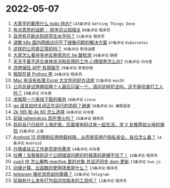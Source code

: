 # 2022-05-07

1. [大家平时都用什么 todo 待办?](https://www.v2ex.com/t/851277) `143条评论` `Getting Things Done`
1. [有点意思的话题： 程序员认知相关](https://www.v2ex.com/t/851284) `60条评论` `程序员`
1. [自学有可能达到研究生水平吗？](https://www.v2ex.com/t/851340) `51条评论` `程序员`
1. [请教 k8s 国内网络访问不了镜像问题的解决方案](https://www.v2ex.com/t/851280) `47条评论` `Kubernetes`
1. [这样的公司是正常的吗？](https://www.v2ex.com/t/851279) `36条评论` `职场话题`
1. [大家怎么看待多地实施常态化 he 酸检测](https://www.v2ex.com/t/851355) `34条评论` `随想`
1. [天天干着不适合身体状况和反感的工作,心情很差怎么办?](https://www.v2ex.com/t/851315) `32条评论` `问与答`
1. [违停保险 APP 有得做不](https://www.v2ex.com/t/851417) `29条评论` `奇思妙想`
1. [我现在是 Python 黑](https://www.v2ex.com/t/851334) `24条评论` `程序员`
1. [Mac 有没有处理 Excel 大文件的好办法呢](https://www.v2ex.com/t/851376) `22条评论` `macOS`
1. [公司总是试用期招两个人最后只留一个，请问这样犯法吗，这不是坑害打工人吗？](https://www.v2ex.com/t/851294) `19条评论` `问与答`
1. [求推荐一个离线下载的服务](https://www.v2ex.com/t/851390) `16条评论` `Linux`
1. [go 语言如何关闭正在运行的协程？谢谢](https://www.v2ex.com/t/851321) `16条评论` `Go 编程语言`
1. [2k 165 和 4k 60 怎么选择](https://www.v2ex.com/t/851293) `16条评论` `问与答`
1. [前端 tailwindcss 现在很火吗？](https://www.v2ex.com/t/851409) `15条评论` `程序员`
1. [目前自己已经在上海定居，后面接爸妈过来一起生活，求 V 友推荐给父母的保险](https://www.v2ex.com/t/851291) `15条评论` `上海`
1. [Android 13 将限制应用侧载权限，从而提高用户隐私安全，各位怎么看？](https://www.v2ex.com/t/851344) `14条评论` `Android`
1. [升降桌站立工作是否是伪需求](https://www.v2ex.com/t/851331) `14条评论` `问与答`
1. [吐槽！当我接到这个公钥错误问题的时候真的是绷不住了！](https://www.v2ex.com/t/851330) `14条评论` `程序员`
1. [vue3 中 怎么解构 reactive 里的对象,并且还同步 dom 更新](https://www.v2ex.com/t/851397) `13条评论` `Vue.js`
1. [边缘计算、云函数的使用场景是什么？](https://www.v2ex.com/t/851323) `13条评论` `程序员`
1. [telegram 骚扰消息如何屏蔽？](https://www.v2ex.com/t/851288) `12条评论` `Telegram`
1. [前端有什么发布打包自动加版本的工具吗？](https://www.v2ex.com/t/851371) `11条评论` `程序员`
